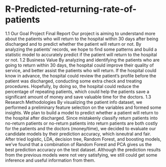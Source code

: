 # R-Predicted-returning-rate-of-patients
1.1 Our Goal
Project Final Report
Our project is aiming to understand more about the patients who will return to the hospital within 30 days after being discharged and to predict whether the patient will return or not. By analyzing the patients’ records, we hope to find some patterns and build a statistic model to accurately predict if the patient will return to the hospital or not.
1.2 Business Value
By analyzing and identifying the patients who are going to return within 30 days, the hospital could improve their quality of service, and better assist the patients who will return. If the hospital could know in advance, the hospital could review the patient’s profile before the patient was discharged, conducting some extra check and treating procedures. Hopefully, by doing so, the hospital could reduce the percentage of repeating patients, which could help the patients save a significant amount of money and save valuable time for the doctors.
1.3 Research Methodologies
By visualizing the patient info dataset, we performed a preliminary feature selection on the variables and formed some insights. We plan to build a model to predict whether a patient will return to the hospital after discharged. Since mistakenly classify return patients into no-return patients or no-return patients into return patients are both costly for the patients and the doctors (money/time), we decided to evaluate our candidate models by their prediction accuracy, which is ​neutral and fair. After tried​ logistic, LDA, decision tree, Random Forest, and boosting models, we’ve found that a combination of Random Forest and PCA gives us the best prediction accuracy on the test dataset. Although the prediction results from the previous models were not very satisfying, we still could get some inference and useful information from them.
